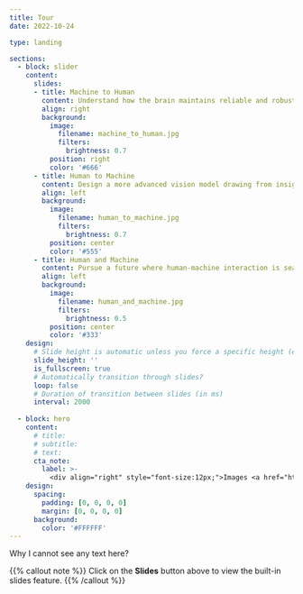 ```yaml
---
title: Tour
date: 2022-10-24

type: landing

sections:
  - block: slider
    content:
      slides:
      - title: Machine to Human
        content: Understand how the brain maintains reliable and robust perception of the complex visual world, leveraging a range of machine and deep learning techniques
        align: right
        background:
          image:
            filename: machine_to_human.jpg
            filters:
              brightness: 0.7
          position: right
          color: '#666'
      - title: Human to Machine
        content: Design a more advanced vision model drawing from insights in psychology and neuroscience literature to bring value to real-world applications
        align: left
        background:
          image:
            filename: human_to_machine.jpg
            filters:
              brightness: 0.7
          position: center
          color: '#555'
      - title: Human and Machine
        content: Pursue a future where human-machine interaction is seamless and intuitive by bridging the cognitive and functional gap between human visual intelligence and machine vision capabilities
        align: left
        background:
          image:
            filename: human_and_machine.jpg
            filters:
              brightness: 0.5
          position: center
          color: '#333'
    design:
      # Slide height is automatic unless you force a specific height (e.g. '400px')
      slide_height: ''
      is_fullscreen: true
      # Automatically transition through slides?
      loop: false
      # Duration of transition between slides (in ms)
      interval: 2000
  
  - block: hero
    content:
      # title:
      # subtitle:
      # text: 
      cta_note:
        label: >- 
          <div align="right" style="font-size:12px;">Images <a href="https://www.freepik.com/free-photo/doctor-looking-ct-scan_25053976.htm#&position=13&from_view=search&track=ais&uuid=85ac9bf9-ff54-4a1b-acf2-e27914c0628b">1</a> <a href="https://www.freepik.com/free-photo/middle-eastern-cybersecurity-professional_136128971.htm#fromView=search&page=1&position=0&uuid=97f23ac3-53fb-4ed3-bdd2-625d0e6d3941">2</a> <a href="https://www.freepik.com/free-photo/young-doctor-wearing-vr-goggles-examining-mannequin-vr-simulation-future-technology-concept_9077084.htm#fromView=search&page=2&position=39&uuid=da1248e7-cc90-4989-bfbb-af3fcdd2fd9a">3</a> by Freepik</div>
    design:
      spacing:
        padding: [0, 0, 0, 0]
        margin: [0, 0, 0, 0]
      background:
        color: '#FFFFFF'
---
```


Why I cannot see any text here?

{{% callout note %}}
Click on the **Slides** button above to view the built-in slides feature.
{{% /callout %}}